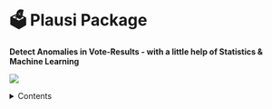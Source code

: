 
# 🗳️ Plausi Package
**Detect Anomalies in Vote-Results - with a little help of Statistics & Machine Learning**

![](https://opendata.swiss/content/uploads/2016/02/kt_zh.png)

<details>
<summary>Contents</summary>

- [Usage](#usage)
- [What does the Plausi-Package do?](#what-does-the-plausi-package-do)
- [Licensing](#licensing)
- [Project team](#project-team)
- [Feedback and contributing](#feedback-and-contributing)

## Usage
- Install R [https://www.r-project.org/](https://www.r-project.org/) 

**1. Install the plausi-Package**

Installation from gitlab:

__remotes::install_url("https://gitlab.com/plausi_pkg/plausi.git")__

**2. Explore the methodology in the Documentation**

## What does the Plausi Package do?

The Plausi package is designed for R-supported election forensics. It provides functions that enable the identification of statistical irregularities and anomalies in vote results.

Key features include:

- Robust outlier detection for small sample sizes and skewed distributions
- Calculation of differences between all possible combinations of turnout-levels (e.g., for systematic comparison of voter turnout across all voting districts)
- Prediction of expected results using by machine learning algorithms (e.g., yes-vote proportions, voter turnout, etc.)

It serves as a basis for the PlausiApp which is used for vote result quality controll in different Cantons (TG / SG / ZH).

## Licensing
All code, the index formula and the synthetic text data are licensed under the MIT license. 

## Project team
This is a project of [Team Data of the Statistical Office of the Canton of Zurich](https://www.zh.ch/de/direktion-der-justiz-und-des-innern/statistisches-amt/data.html). Responsible: Simon Graf, Thomas Lo Russo and Thomas Knecht

## Feedback and contributing
We would love to hear from you. Please share your feedback and let us know how you use the code. You can [write an email](mailto:datashop@statistik.zh.ch) or share your ideas by opening an issue or a pull requests.

